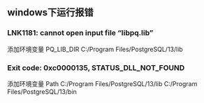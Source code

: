 ## windows下运行报错

### LNK1181: cannot open input file “libpq.lib”

添加环境变量 PQ_LIB_DIR C:/Program Files/PostgreSQL/13/lib

### Exit code: 0xc0000135, STATUS_DLL_NOT_FOUND

添加环境变量 Path 
C:/Program Files/PostgreSQL/13/lib
C:/Program Files/PostgreSQL/13/bin